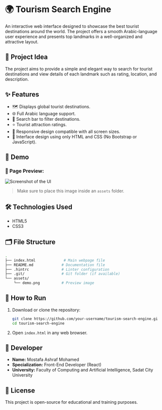 
# 🌍 Tourism Search Engine

An interactive web interface designed to showcase the best tourist destinations around the world. The project offers a smooth Arabic-language user experience and presents top landmarks in a well-organized and attractive layout.

## 🎯 Project Idea

The project aims to provide a simple and elegant way to search for tourist destinations and view details of each landmark such as rating, location, and description.

## ✨ Features

- 🗺️ Displays global tourist destinations.
- 🌐 Full Arabic language support.
- 🔎 Search bar to filter destinations.
- ⭐ Tourist attraction ratings.
- 📱 Responsive design compatible with all screen sizes.
- 🎨 Interface design using only HTML and CSS (No Bootstrap or JavaScript).

## 📸 Demo

### 🔽 Page Preview:

![Screenshot of the UI](./assets/demo.png)

> Make sure to place this image inside an `assets` folder.

## 🛠️ Technologies Used

- HTML5
- CSS3

## 🗂️ File Structure

```bash
.
├── index.html             # Main webpage file
├── README.md             # Documentation file
├── .hintrc               # Linter configuration
├── .git/                 # Git folder (if available)
└── assets/
    └── demo.png          # Preview image
```

## 🚀 How to Run

1. Download or clone the repository:
   ```bash
   git clone https://github.com/your-username/tourism-search-engine.git
   cd tourism-search-engine
   ```

2. Open `index.html` in any web browser.

## 👤 Developer

- **Name:** Mostafa Ashraf Mohamed
- **Specialization:** Front-End Developer (React)
- **University:** Faculty of Computing and Artificial Intelligence, Sadat City University

## 📄 License

This project is open-source for educational and training purposes.
